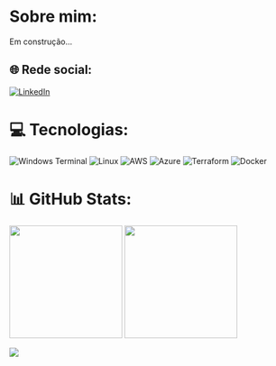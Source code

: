 # Sobre mim:
Em construção...
## 🌐 Rede social:
[![LinkedIn](https://img.shields.io/badge/LinkedIn-%230077B5.svg?logo=linkedin&logoColor=white)](https://www.linkedin.com/in/fritz-galdino-8a470424/)

# 💻 Tecnologias:
![Windows Terminal](https://img.shields.io/badge/Windows%20Terminal-%234D4D4D.svg?style=for-the-badge&logo=windows-terminal&logoColor=white) ![Linux](https://img.shields.io/badge/Linux-FCC624?style=for-the-badge&logo=linux&logoColor=black) ![AWS](https://img.shields.io/badge/AWS-%23FF9900.svg?style=for-the-badge&logo=amazon-aws&logoColor=white) ![Azure](https://img.shields.io/badge/azure-%230072C6.svg?style=for-the-badge&logo=microsoftazure&logoColor=white) ![Terraform](https://img.shields.io/badge/terraform-%235835CC.svg?style=for-the-badge&logo=terraform&logoColor=white) ![Docker](https://img.shields.io/badge/docker-%230db7ed.svg?style=for-the-badge&logo=docker&logoColor=white)

# 📊 GitHub Stats:
<div align = "left">
<img height = "200em" src="https://github-readme-stats.vercel.app/api?username=fritzgaldino&theme=dracula&hide_border=false&include_all_commits=true&count_private=true)"/>
<img height = "200em" src="https://github-readme-streak-stats.herokuapp.com/?user=fritzgaldino&theme=dracula&hide_border=false)"/>
</div>

![](https://github-readme-stats.vercel.app/api/top-langs/?username=fritzgaldino&theme=dracula&hide_border=false&include_all_commits=true&count_private=true&layout=compact)
